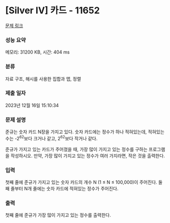 # [Silver IV] 카드 - 11652 

[문제 링크](https://www.acmicpc.net/problem/11652) 

### 성능 요약

메모리: 31200 KB, 시간: 404 ms

### 분류

자료 구조, 해시를 사용한 집합과 맵, 정렬

### 제출 일자

2023년 12월 16일 15:10:34

### 문제 설명

<p>준규는 숫자 카드 N장을 가지고 있다. 숫자 카드에는 정수가 하나 적혀있는데, 적혀있는 수는 -2<sup>62</sup>보다 크거나 같고, 2<sup>62</sup>보다 작거나 같다.</p>

<p>준규가 가지고 있는 카드가 주어졌을 때, 가장 많이 가지고 있는 정수를 구하는 프로그램을 작성하시오. 만약, 가장 많이 가지고 있는 정수가 여러 가지라면, 작은 것을 출력한다.</p>

### 입력 

 <p>첫째 줄에 준규가 가지고 있는 숫자 카드의 개수 N (1 ≤ N ≤ 100,000)이 주어진다. 둘째 줄부터 N개 줄에는 숫자 카드에 적혀있는 정수가 주어진다.</p>

### 출력 

 <p>첫째 줄에 준규가 가장 많이 가지고 있는 정수를 출력한다.</p>

